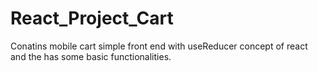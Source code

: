 # React_Project_Cart
Conatins mobile cart simple front end with useReducer concept of react and the has some basic functionalities.

